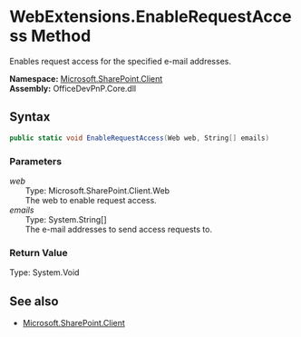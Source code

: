 # WebExtensions.EnableRequestAccess Method  
Enables request access for the specified e-mail addresses.  

**Namespace:** [Microsoft.SharePoint.Client](Microsoft.SharePoint.Client.md)  
**Assembly:** OfficeDevPnP.Core.dll  
## Syntax
```C#
public static void EnableRequestAccess(Web web, String[] emails)
```
### Parameters
*web*  
&emsp;&emsp;Type: Microsoft.SharePoint.Client.Web  
&emsp;&emsp;The web to enable request access.  
*emails*  
&emsp;&emsp;Type: System.String[]  
&emsp;&emsp;The e-mail addresses to send access requests to.  
### Return Value
Type: System.Void  

## See also
- [Microsoft.SharePoint.Client](Microsoft.SharePoint.Client.md)
